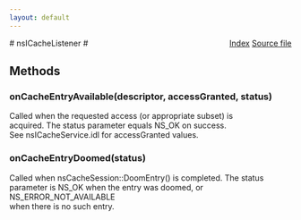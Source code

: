 ```yaml
---
layout: default
---
```

<div class='links' style='float:right'><a href="../index.html">Index</a>
<a href="http://dxr.mozilla.org/mozilla-central/source/netwerk/cache/nsICacheListener.idl">Source file</a>
</div>
# nsICacheListener #

## Methods ##

### onCacheEntryAvailable(descriptor, accessGranted, status) ###
  
Called when the requested access (or appropriate subset) is  
acquired.  The status parameter equals NS_OK on success.  
See nsICacheService.idl for accessGranted values.  
  

### onCacheEntryDoomed(status) ###
  
Called when nsCacheSession::DoomEntry() is completed. The status  
parameter is NS_OK when the entry was doomed, or NS_ERROR_NOT_AVAILABLE  
when there is no such entry.  
  

